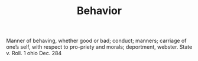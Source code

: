 ---
title: Behavior
letter: B
permalink: "/definitions/behavior.html"
body: Manner of behaving, whether good or bad; conduct; manners; carriage of one’s
  self, with respect to pro-priety and morals; deportment, webster. State v. Roll.
  1 ohio Dec. 284
published_at: '2018-07-07'
source: Black's Law Dictionary
layout: post
---